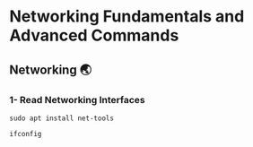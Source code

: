# Networking Fundamentals and Advanced Commands

## Networking 🌏

### 1- Read Networking Interfaces

```
sudo apt install net-tools
```

```
ifconfig
```

